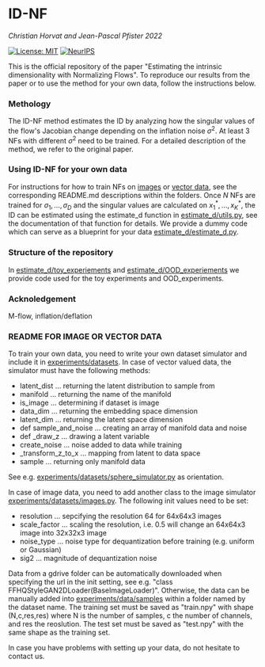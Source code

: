 # ID-NF

*Christian Horvat and Jean-Pascal Pfister 2022*

[![License: MIT](https://img.shields.io/badge/License-MIT-yellow.svg)](https://opensource.org/licenses/MIT)
[![NeurIPS](http://img.shields.io/badge/NeurIPS-2021-8B6DA0.svg)](https://proceedings.neurips.cc/paper/2021/hash/4c07fe24771249c343e70c32289c1192-Abstract.html)

This is the official repository of the paper "Estimating the intrinsic dimensionality with Normalizing Flows". To reproduce our results from the paper or to use the method for your own data, follow the instructions below. 

### Methology
The ID-NF method estimates the ID by analyzing how the singular values of the flow's Jacobian change depending on the inflation noise $\sigma^2$. At least 3 NFs with different $\sigma^2$ need to be trained. For a detailed description of the method, we refer to the original paper.

### Using ID-NF for your own data
For instructions for how to train NFs on [images](images) or [vector data](vectors_data), see the corresponding README.md descriptions within the folders. Once $N$ NFs are trained for $\sigma_1,\dots,\sigma_D$ and the singular values are calculated on $x_{1}^*,\dots,x_{K}^*$, the ID can be estimated using the estimate_d function in [estimate_d/utils.py](estimate_d/utils.py), see the documentation of that function for details. We provide a dummy code which can serve as a blueprint for your data [estimate_d/estimate_d.py](estimate_d/estimate_d.py).

### Structure of the repository
In [estimate_d/toy_experiements](estimate_d/toy_experiements) and [estimate_d/OOD_experiements](estimate_d/OOD_experiements) we provide code used for the toy experiments and OOD_experiments.

### Acknoledgement
M-flow, inflation/deflation


### README FOR IMAGE OR VECTOR DATA
To train your own data, you need to write your own dataset simulator and include it in [experiments/datasets](experiments/datasets). In case of vector valued data, the simulator must have the following methods:

+ latent_dist ... returning the latent distribution to sample from
+ manifold ... returning the name of the manifold
+ is_image ... determining if dataset is image
+ data_dim ... returning the embedding space dimension
+ latent_dim ... returning the latent space dimension
+ def sample_and_noise ... creating an array of manifold data and noise
+ def _draw_z  ... drawing a latent variable
+ create_noise ... noise added to data while training
+ _transform_z_to_x ... mapping from latent to data space
+ sample ... returning only manifold data

See e.g. [experiments/datasets/sphere_simulator.py](experiments/datasets/sphere_simulator.py) as orientation.

In case of image data, you need to add another class to the image simulator [experiments/datasets/images.py](experiments/datasets/images.py). The following init values need to be set:
+ resolution ... sepcifying the resolution 64 for 64x64x3 images
+ scale_factor ... scaling the resolution, i.e. 0.5 will change an 64x64x3 image into 32x32x3 image
+ noise_type ... noise type for dequantization before training (e.g. uniform or Gaussian)
+ sig2 ... magnitude of dequantization noise

Data from a gdrive folder can be automatically downloaded when specifying the url in the init setting, see e.g. "class FFHQStyleGAN2DLoader(BaseImageLoader)". Otherwise, the data can be manually added into [experiments/data/samples](experiments/data/samples) within a folder named by the dataset name. The training set must be saved as "train.npy" with shape (N,c,res,res) where N is the number of samples, c the number of channels, and  res the reoslution. The test set must be saved as "test.npy" with the same shape as the training set.

In case you have problems with setting up your data, do not hesitate to contact us.


